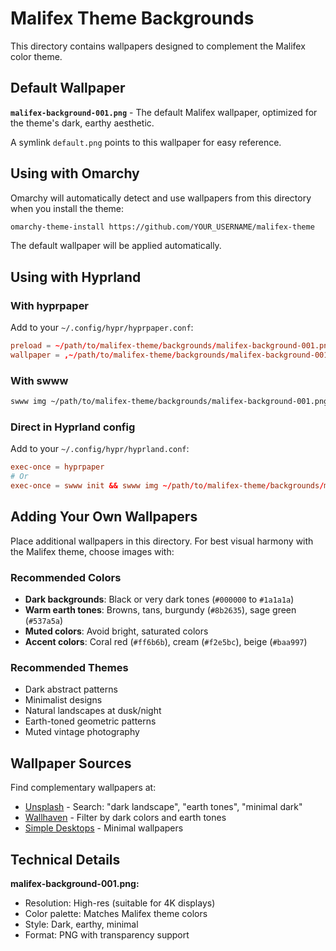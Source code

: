 # Malifex Theme Backgrounds

This directory contains wallpapers designed to complement the Malifex color theme.

## Default Wallpaper

**`malifex-background-001.png`** - The default Malifex wallpaper, optimized for the theme's dark, earthy aesthetic.

A symlink `default.png` points to this wallpaper for easy reference.

## Using with Omarchy

Omarchy will automatically detect and use wallpapers from this directory when you install the theme:

```bash
omarchy-theme-install https://github.com/YOUR_USERNAME/malifex-theme
```

The default wallpaper will be applied automatically.

## Using with Hyprland

### With hyprpaper

Add to your `~/.config/hypr/hyprpaper.conf`:

```conf
preload = ~/path/to/malifex-theme/backgrounds/malifex-background-001.png
wallpaper = ,~/path/to/malifex-theme/backgrounds/malifex-background-001.png
```

### With swww

```bash
swww img ~/path/to/malifex-theme/backgrounds/malifex-background-001.png --transition-type fade
```

### Direct in Hyprland config

Add to your `~/.config/hypr/hyprland.conf`:

```conf
exec-once = hyprpaper
# Or
exec-once = swww init && swww img ~/path/to/malifex-theme/backgrounds/malifex-background-001.png
```

## Adding Your Own Wallpapers

Place additional wallpapers in this directory. For best visual harmony with the Malifex theme, choose images with:

### Recommended Colors

- **Dark backgrounds**: Black or very dark tones (`#000000` to `#1a1a1a`)
- **Warm earth tones**: Browns, tans, burgundy (`#8b2635`), sage green (`#537a5a`)
- **Muted colors**: Avoid bright, saturated colors
- **Accent colors**: Coral red (`#ff6b6b`), cream (`#f2e5bc`), beige (`#baa997`)

### Recommended Themes

- Dark abstract patterns
- Minimalist designs
- Natural landscapes at dusk/night
- Earth-toned geometric patterns
- Muted vintage photography

## Wallpaper Sources

Find complementary wallpapers at:
- [Unsplash](https://unsplash.com) - Search: "dark landscape", "earth tones", "minimal dark"
- [Wallhaven](https://wallhaven.cc) - Filter by dark colors and earth tones
- [Simple Desktops](http://simpledesktops.com) - Minimal wallpapers

## Technical Details

**malifex-background-001.png:**
- Resolution: High-res (suitable for 4K displays)
- Color palette: Matches Malifex theme colors
- Style: Dark, earthy, minimal
- Format: PNG with transparency support

